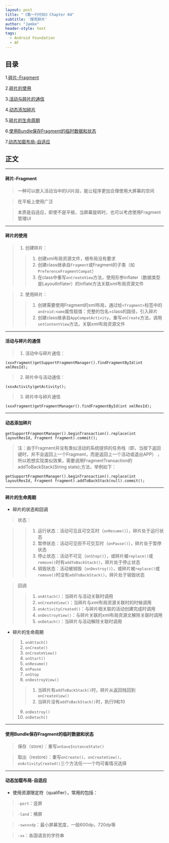 ```yaml
---
layout: post
title: "《第一行代码》Chapter 04"
subtitle: '探究碎片'
author: "Jamke"
header-style: text
tags:
  - Android Foundation
  - AF
---
```


## 目录

1.[碎片-Fragment](#碎片-fragment)

2.[碎片的使用](#碎片的使用)

3.[活动与碎片的通信](#活动与碎片的通信)

4.[动态添加碎片](#动态添加碎片)

5.[碎片的生命周期](#碎片的生命周期)

6.[使用Bundle保存Fragment的临时数据和状态](#使用bundle保存fragment的临时数据和状态)

7.[动态加载布局-自适应](#动态加载布局-自适应)


## 正文

---
#### 碎片-Fragment

> 一种可以嵌入活动当中的UI片段，能让程序更加合理使用大屏幕的空间

> 在平板上使用广泛

> 本质是自适应，即使不是平板，当屏幕旋转时，也可以考虑使用Fragment管理UI

---
#### 碎片的使用

> 1. 创建碎片：
>>  1. 创建xml布局资源文件，根布局没有要求
>>  2. 创建class继承自`Fragment`或Fragment的子类（如`PreferenceFragmentCompat`）
>>  3. 在class中重写`onCreateView`方法，使用形参inflater（数据类型是LayoutInflater）的inflate方法关联xml布局资源文件

> 2. 使用碎片：
>>  1. 创建需要使用Fragment的xml布局，通过给`<fragment>`标签中的`android:name`属性赋值：完整的包名+class的路径，引入碎片
>>  2. 创建class继承自`AppCompatActivity`，重写`onCreate`方法，调用`setContentView`方法，关联xml布局资源文件

---
#### 活动与碎片的通信

> 1. 活动中与碎片通信：

`(xxxFragment)getSupportFragmentManager().findFragmentById(int xmlResId);`

> 2. 碎片中与活动通信：

`(xxxActivity)getActivity();`

> 3. 碎片中与碎片通信
 
`(xxxFragment)getFragmentManager().findFragmentById(int xmlResId);`

---
#### 动态添加碎片

```
getSupportFragmentManager().beginTransaction().replace(int layoutResId, Fragment fragment).commit();
```

> 注：由于Fragment并没有类似活动的系统提供的任务栈（即，当按下返回键时，并不会返回上一个Fragment，而是返回上一个活动或退出APP） ，所以若想实现类似效果，需要调用FragmentTransaction的addToBackStack(String state);方法，举例如下：

```
getSupportFragmentManager().beginTransaction().replace(int layoutResId, Fragment fragment).addToBackStack(null).commit();
```

---
#### 碎片的生命周期
- 碎片的状态和回调

> 状态：

>> 1. 运行状态：活动可见且可交互时（`onResume()`），碎片处于运行状态
>> 2. 暂停状态：活动可见但不可交互时（`onPause()`），碎片处于暂停状态
>> 3. 停止状态：活动不可见（`onStop()`），或碎片被`replace()`或`remove()`时有`addToBackStack()`，碎片处于停止状态
>>  4. 销毁状态：活动被销毁（`onDestroy()`），或碎片被`replace()`或`remove()`时没有`addToBackStack()`，碎片处于销毁状态

> 回调
>>  1. `onAttach()`：当碎片与活动关联时调用
>>  2. `onCreateView()`：当碎片与xml布局资源关联时的时候调用
>>  3. `onActivityCreated()`：与碎片相关联的活动创建完成时调用
>>  4. `onDestroyView()`：与碎片关联的xml布局资源文解除关联时调用
>>  5. `onDetach()`：当碎片与活动解除关联时调用

- 碎片的生命周期

> 1. `onAttach()`
> 2. `onCreate()`
> 3. `onCreateView()`
> 4. `onStart()`
> 5. `onResume()`
> 6. `onPause`
> 7. `onStop`
> 8. `onDestroyView()`
>>  1. 当碎片有`addToBackStack()`时，碎片从返回栈回到`onCreateView()`
>>  2. 当碎片没有`addToBackStack()`时，执行9和10
> 9. `onDestroy()`
> 10. `onDetach()`

---
#### 使用Bundle保存Fragment的临时数据和状态

> 保存（store）：重写`onSaveInstanceState()`

> 取出（restore）：重写`onCreate()`、`onCreateView()`、`onActivityCreated()`三个方法任一一个均可看情况选择

---
#### 动态加载布局-自适应
- 使用资源限定符（qualifier），常用的包括：

> `-port`：竖屏

> `-land`：横屏

> `-swxxxdp`：最小屏幕宽度，一般600dp，720dp等

> `-xx`：各国语言的字符串

